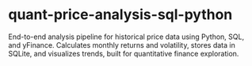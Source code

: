 # quant-price-analysis-sql-python
End-to-end analysis pipeline for historical price data using Python, SQL, and yFinance. Calculates monthly returns and volatility, stores data in SQLite, and visualizes trends, built for quantitative finance exploration.
